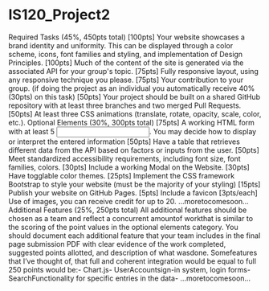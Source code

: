 # IS120_Project2
Required Tasks (45%, 450pts total) 
[100pts] Your website showcases a brand identity and uniformity. This can be displayed through a color scheme, icons, font families and styling, and implementation of Design Principles. 
[100pts] Much of the content of the site is generated via the associated API for your group's topic. 
[75pts] Fully responsive layout, using any responsive technique you please. 
[75pts] Your contribution to your group. (if doing the project as an individual you automatically receive 40% (30pts) on this task) 
[50pts] Your project should be built on a shared GitHub repository with at least three branches and two merged Pull Requests.
[50pts] At least three CSS animations (translate, rotate, opacity, scale, color, etc.).
Optional Elements (30%, 300pts total) 
[75pts] A working HTML form with at least 5 <input>. You may decide how to display or interpret the entered information 
[50pts] Have a table that retrieves different data from the API based on factors or inputs from the user. 
[50pts] Meet standardized accessibility requirements, including font size, font families, colors. 
[30pts] Include a working Modal on the Website.
[30pts] Have togglable color themes. 
[25pts] Implement the CSS framework Bootstrap to style your website (must be the majority of your styling) 
[15pts] Publish your website on GitHub Pages.
[5pts] Include a favicon [3pts/each] Use of images, you can receive credit for up to 20. …moretocomesoon… 
Additional Features (25%, 250pts total)
All additional features should be chosen as a team and reflect a concurrent amountof workthat is similar to the scoring of the point values in the optional elements category. You should document each additional feature that your team includes in the final page submission PDF with clear evidence of the work completed, suggested points allotted, and description of what wasdone. Somefeatures that I’ve thought of, that full and coherent integration would be equal to full 250 points would be:- Chart.js- UserAccountsign-in system, login forms- SearchFunctionality for specific entries in the data- …moretocomesoon…
